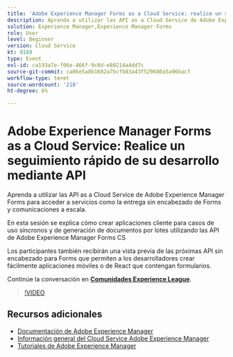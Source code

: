 ```yaml
---
title: 'Adobe Experience Manager Forms as a Cloud Service: realice un seguimiento rápido de su desarrollo mediante las API'
description: Aprenda a utilizar las API as a Cloud Service de Adobe Experience Manager Forms para acceder a servicios como la entrega sin encabezado de Forms y comunicaciones a escala. En esta sesión se explica cómo crear aplicaciones cliente para casos de uso síncronos y de generación de documentos por lotes utilizando la API de Adobe Experience Manager Forms CS. Los participantes también recibirán una vista previa de las próximas API sin encabezado para Forms que permiten a los desarrolladores crear fácilmente aplicaciones móviles o de React que contengan formularios.
solution: Experience Manager,Experience Manager Forms
role: User
level: Beginner
version: Cloud Service
kt: 9189
type: Event
exl-id: ca193a7e-f06e-466f-9c8d-e80214a4dd7c
source-git-commit: ca06e5a8b1602a7bcfb83a43f529680a5a96bacf
workflow-type: tm+mt
source-wordcount: '218'
ht-degree: 6%

---
```


# Adobe Experience Manager Forms as a Cloud Service: Realice un seguimiento rápido de su desarrollo mediante API

Aprenda a utilizar las API as a Cloud Service de Adobe Experience Manager Forms para acceder a servicios como la entrega sin encabezado de Forms y comunicaciones a escala. 

En esta sesión se explica cómo crear aplicaciones cliente para casos de uso síncronos y de generación de documentos por lotes utilizando las API de Adobe Experience Manager Forms CS

Los participantes también recibirán una vista previa de las próximas API sin encabezado para Forms que permiten a los desarrolladores crear fácilmente aplicaciones móviles o de React que contengan formularios.

Continúe la conversación en **[Comunidades Experience League](https://adobe.ly/3zKLQrw)**.

>[!VIDEO](https://video.tv.adobe.com/v/337724/?quality=12&learn=on&hidetitle=true)

## Recursos adicionales

- [Documentación de Adobe Experience Manager ](https://experienceleague.adobe.com/docs/experience-manager-cloud-service.html?lang=es)
- [Información general del Cloud Service Adobe Experience Manager](https://experienceleague.adobe.com/docs/experience-manager-cloud-service/overview/home.html)
- [Tutoriales de Adobe Experience Manager](https://experienceleague.adobe.com/docs/experience-manager-tutorials.html)
